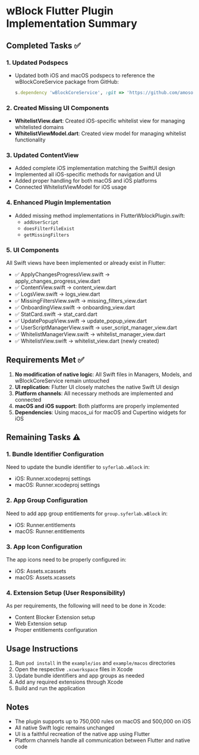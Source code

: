 # wBlock Flutter Plugin Implementation Summary

## Completed Tasks ✅

### 1. Updated Podspecs
- Updated both iOS and macOS podspecs to reference the wBlockCoreService package from GitHub:
  ```ruby
  s.dependency 'wBlockCoreService', :git => 'https://github.com/amosogra/wBlockCoreService_Package.git', :tag => '1.0.0'
  ```

### 2. Created Missing UI Components
- **WhitelistView.dart**: Created iOS-specific whitelist view for managing whitelisted domains
- **WhitelistViewModel.dart**: Created view model for managing whitelist functionality

### 3. Updated ContentView
- Added complete iOS implementation matching the SwiftUI design
- Implemented all iOS-specific methods for navigation and UI
- Added proper handling for both macOS and iOS platforms
- Connected WhitelistViewModel for iOS usage

### 4. Enhanced Plugin Implementation
- Added missing method implementations in FlutterWblockPlugin.swift:
  - `addUserScript`
  - `doesFilterFileExist`
  - `getMissingFilters`

### 5. UI Components
All Swift views have been implemented or already exist in Flutter:
- ✅ ApplyChangesProgressView.swift → apply_changes_progress_view.dart
- ✅ ContentView.swift → content_view.dart
- ✅ LogsView.swift → logs_view.dart
- ✅ MissingFiltersView.swift → missing_filters_view.dart
- ✅ OnboardingView.swift → onboarding_view.dart
- ✅ StatCard.swift → stat_card.dart
- ✅ UpdatePopupView.swift → update_popup_view.dart
- ✅ UserScriptManagerView.swift → user_script_manager_view.dart
- ✅ WhitelistManagerView.swift → whitelist_manager_view.dart
- ✅ WhitelistView.swift → whitelist_view.dart (newly created)

## Requirements Met ✅

1. **No modification of native logic**: All Swift files in Managers, Models, and wBlockCoreService remain untouched
2. **UI replication**: Flutter UI closely matches the native Swift UI design
3. **Platform channels**: All necessary methods are implemented and connected
4. **macOS and iOS support**: Both platforms are properly implemented
5. **Dependencies**: Using macos_ui for macOS and Cupertino widgets for iOS

## Remaining Tasks ⚠️

### 1. Bundle Identifier Configuration
Need to update the bundle identifier to `syferlab.wBlock` in:
- iOS: Runner.xcodeproj settings
- macOS: Runner.xcodeproj settings

### 2. App Group Configuration
Need to add app group entitlements for `group.syferlab.wBlock` in:
- iOS: Runner.entitlements
- macOS: Runner.entitlements

### 3. App Icon Configuration
The app icons need to be properly configured in:
- iOS: Assets.xcassets
- macOS: Assets.xcassets

### 4. Extension Setup (User Responsibility)
As per requirements, the following will need to be done in Xcode:
- Content Blocker Extension setup
- Web Extension setup
- Proper entitlements configuration

## Usage Instructions

1. Run `pod install` in the `example/ios` and `example/macos` directories
2. Open the respective `.xcworkspace` files in Xcode
3. Update bundle identifiers and app groups as needed
4. Add any required extensions through Xcode
5. Build and run the application

## Notes

- The plugin supports up to 750,000 rules on macOS and 500,000 on iOS
- All native Swift logic remains unchanged
- UI is a faithful recreation of the native app using Flutter
- Platform channels handle all communication between Flutter and native code
